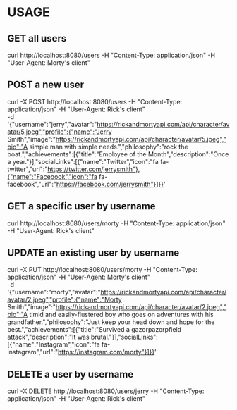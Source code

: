 # USAGE
## GET all users
curl http://localhost:8080/users -H "Content-Type: application/json" -H "User-Agent: Morty's client"

## POST a new user
curl -X POST http://localhost:8080/users -H "Content-Type: application/json" -H "User-Agent: Rick's client" \
-d '{"username":"jerry","avatar":"https://rickandmortyapi.com/api/character/avatar/5.jpeg","profile":{"name":"Jerry Smith","image":"https://rickandmortyapi.com/api/character/avatar/5.jpeg","bio":"A simple man with simple needs.","philosophy":"rock the boat.","achievements":[{"title":"Employee of the Month","description":"Once a year."}],"socialLinks":[{"name":"Twitter","icon":"fa fa-twitter","url":"https://twitter.com/jerrysmith"},{"name":"Facebook","icon":"fa fa-facebook","url":"https://facebook.com/jerrysmith"}]}}'

## GET a specific user by username
curl http://localhost:8080/users/morty -H "Content-Type: application/json" -H "User-Agent: Rick's client"

## UPDATE an existing user by username
curl -X PUT http://localhost:8080/users/morty -H "Content-Type: application/json" -H "User-Agent: Morty's client" \
-d '{"username":"morty","avatar":"https://rickandmortyapi.com/api/character/avatar/2.jpeg","profile":{"name":"Morty Smith","image":"https://rickandmortyapi.com/api/character/avatar/2.jpeg","bio":"A timid and easily-flustered boy who goes on adventures with his grandfather.","philosophy":"Just keep your head down and hope for the best.","achievements":[{"title":"Survived a gazorpazorpfield attack","description":"It was brutal."}],"socialLinks":[{"name":"Instagram","icon":"fa fa-instagram","url":"https://instagram.com/morty"}]}}'

## DELETE a user by username
curl -X DELETE http://localhost:8080/users/jerry -H "Content-Type: application/json" -H "User-Agent: Rick's client"
